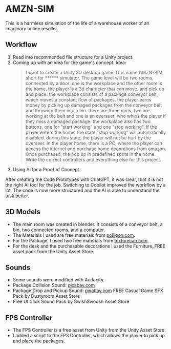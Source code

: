 # AMZN-SIM
This is a harmless simulation of the life of a warehouse worker of an imaginary online reseller.

## Workflow
1. Read into recommended file structure for a Unity project.
2. Coming up with an idea for the game's concept. Idea:
   > I want to create a Unity 3D desktop game. IT is name AMZN-SIM, short for ****** simulator. The game level will be two rooms, connected by a door. one is the workplace and the other room is the home. the player is a 3d character that can move, and pick up and place. the workplace consists of a package conveyor belt, which moves a constant flow of packages. the player earns money by picking up damaged packages from the conveyor belt and throwing them into a bin. there are three npcs, two are working at the belt and one is an overseer, who  whips the player if they miss a damaged package. the workplace also has two buttons, one for "start working" and one "stop working". If the player enters the home, the state "stop working" will automatically disabled. during this state, the player will not be hurt by the overseer. In the player home, there is a PC, where the player can access the internet and purchase home decorations from amazon. Once purchased, the pop up in predefined spots in the home. Write the correct controllers and everything else for this project.
3. Using Ai for a Proof of Concept.

After creating the Code Prototypes with ChatGPT, it was clear, that it is not the right AI tool for the job.
Switching to Copilot improved the workflow by a lot. The code is now more structured and the AI is able to understand the task better.

## 3D Models
- The main room was created in blender. It consists of a conveyor belt, a bin, two connected rooms, and a computer.
- The Materials I used are free materials from [poliigon.com](https://poliigon.com).
- For the Package, I used two free materials from [texturecan.com](https://texturecan.com).
- For the desk and the purchasable decorations i used the Furniture_FREE asset pack from the Unity Asset Store.

## Sounds
- Some sounds were modified with Audacity.
- Package Collision Sound: [pixabay.com](https://pixabay.com/sound-effects/?utm_source=link-attribution&utm_medium=referral&utm_campaign=music&utm_content=65573)
- Package Drop and Pickup Sound: [pixabay.com](https://pixabay.com/?utm_source=link-attribution&utm_medium=referral&utm_campaign=music&utm_content=6317)
  FREE Casual Game SFX Pack by Dustyroom Asset Store
- Free UI Click Sound Pack by SwishSwoosh Asset Store

## FPS Controller
- The FPS Controller is a free asset from Unity from the Unity Asset Store.
- I added a script to the FPS Controller, which allows the player to pick up and place the packages.

